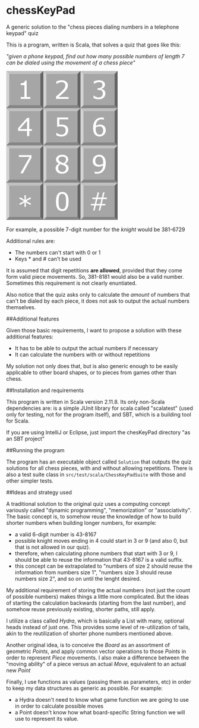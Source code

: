 # chessKeyPad
A generic solution to the "chess pieces dialing numbers in a telephone keypad" quiz

This is a program, written is Scala, that solves a quiz that goes like this:

_"given a phone keypad, find out how many possible numbers of length 7 can be dialed using the movement of a chess piece"_

![alt tag](https://raw.githubusercontent.com/gonzalo-roberto-diaz/chessKeyPad/master/Phone_keypad_layout,_grayscale.png)

For example, a possible 7-digit number for the *knight*  would be 381-6729

Additional rules are: 
* The numbers can't start with 0 or 1
* Keys * and # can't be used

It is assumed that digit repetitions **are allowed**, provided that they come form valid piece movements. So, 381-8181 would also be a valid number. Sometimes this requirement is not clearly enuntiated.

Also notice that the quiz asks only to calculate the _amount_ of numbers that can't be dialed by each piece, it does not ask to output the actual numbers themselves.

##Additional features

Given those basic requirements, I want to propose a solution with these additional features:

* It has to be able to output the actual numbers if necessary
* It can calculate the numbers with or without repetitions

My solution not only does that, but is also generic enough to be easily applicable to other board shapes, or to pieces from games other than chess.

##Installation and requirements

This program is written in Scala version 2.11.8. Its only non-Scala dependencies are: is a simple JUnit library for scala called "scalatest" (used only for testing, not for the program itself), and SBT, which is a building tool for Scala.

If you are using IntelliJ or Eclipse, just import the chesKeyPad directory "as an SBT project"

##Running the program

The program has an executable object called `Solution` that outputs the quiz solutions for all chess pieces, with and without allowing repetitions. There is also a test suite class in `src/test/scala/ChessKeyPadSuite` with those and other simpler tests.

##Ideas and strategy used

A traditional solution to the original quiz uses a computing concept variously called "dynamic programming", "memorization" or "associativity". The basic concept is, to somehow reuse the knowledge of how to build shorter numbers when building longer numbers, for example:

  * a valid 6-digit number is 43-8167
  * possible knight moves ending in 4 could start in 3 or 9 (and also 0, but that is not allowed in our quiz).
  * therefore, when calculating phone numbers that start with 3 or 9, I should be able to reuse the information that 43-8167 is a valid suffix.
  * this concept can be extrapolated to "numbers of size 2 should reuse the information from numbers size 1", "numbers size 3 should reuse numbers size 2", and so on until the lenght desired.
  
My additional requirement of storing the actual numbers (not just the count of possible numbers) makes things a little more complicated. But the ideas of starting the calculation backwards (starting from the last number), and somehow reuse previously existing, shorter paths, still apply.

I utilize a class called _Hydra_, which is basically a List with many, optional heads instead of just one. This provides some level of re-utilization of tails, akin to the reutilization of shorter phone numbers mentioned above. 

Another original idea, is to conceive the _Board_ as an assortment of geometric _Points_, and apply common vector operations to those _Points_ in order to represent _Piece_ movements. I also make a difference between the "moving ability" of a piece versus an actual _Move_, equivalent to an actual new _Point_

Finally, I use functions as values (passing them as parameters, etc) in order to keep my data structures as generic as possible. For example: 
* a Hydra doesn't need to know what game function we are going to use in order to calculate possible moves
* a Point doesn't know how what board-specific String function we will use to represent its value. 

